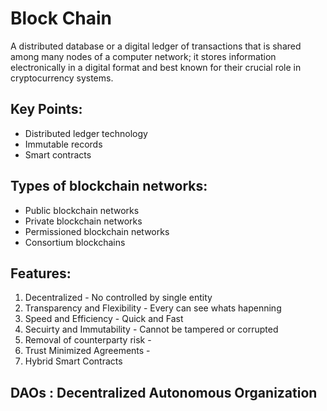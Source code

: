 # Block Chain
 A distributed database or a digital ledger of transactions that is shared among many nodes of a computer network; it stores information electronically in a digital format and best known for their crucial role in cryptocurrency systems. 
 
## Key Points:
- Distributed ledger technology
- Immutable records
- Smart contracts

## Types of blockchain networks:
- Public blockchain networks
- Private blockchain networks
- Permissioned blockchain networks
- Consortium blockchains

## Features:
1) Decentralized - No controlled by single entity 
2) Transparency and Flexibility - Every can see whats hapenning 
3) Speed and Efficiency - Quick and Fast 
4) Secuirty and Immutability - Cannot be tampered or corrupted 
5) Removal of counterparty risk - 
6) Trust Minimized Agreements - 
7) Hybrid Smart Contracts 

## DAOs : Decentralized Autonomous Organization
